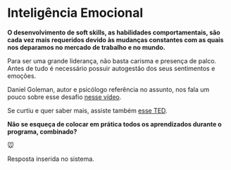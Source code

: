 # Inteligência Emocional



**O desenvolvimento de soft skills, as habilidades comportamentais, são cada vez mais requeridos devido às mudanças constantes com as quais nos deparamos no mercado de trabalho e no mundo.** 

Para ser uma grande liderança, não basta carisma e presença de palco. Antes de tudo é necessário possuir autogestão dos seus sentimentos e emoções.  



Daniel Goleman, autor e psicólogo referência no assunto, nos fala um pouco sobre esse desafio [nesse vídeo](https://www.youtube.com/watch?v=BqF50IuR3_c). 

Se curtiu e quer saber mais, assiste também [esse TED](https://www.ted.com/talks/guy_winch_the_case_for_emotional_hygiene?language=pt-br). 



**Não se esqueça de colocar em prática todos os aprendizados durante o programa, combinado?**



:mouse:

Resposta inserida no sistema.
